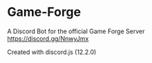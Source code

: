 # Game-Forge

A Discord Bot for the official Game Forge Server
https://discord.gg/NnwyJmx

Created with discord.js (12.2.0)
